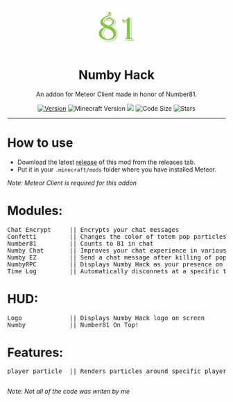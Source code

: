 <div align="center">
  <!-- Logo and Title -->
  <img src="/src/main/resources/assets/number/textures/icon.png" alt="logo" width="20%"/>
  <h1>Numby Hack</h1>
  <p>An addon for Meteor Client made in honor of Number81.</p>

  <!-- Fancy badges -->
<a href="https://github.com/cqb13/Numby-hack/releases"><img src="https://img.shields.io/badge/Version-v1.2-blue" alt="Version"></a>
<img src="https://img.shields.io/badge/Minecraft%20Version-1.18.2-blue" alt="Minecraft Version">
<img src="https://img.shields.io/github/downloads/cqb13/Numby-hack/total?color=blue">
<img src="https://img.shields.io/github/languages/code-size/cqb13/Numby-hack" alt="Code Size">
<img src="https://img.shields.io/github/stars/cqb13/Numby-hack" alt="Stars">
</div>

<hr />

# How to use
- Download the latest [release](/../../releases) of this mod from the releases tab.
- Put it in your `.minecraft/mods` folder where you have installed Meteor.

*Note: Meteor Client is required for this addon*

<h1>Modules:</h1>
<pre>
Chat Encrypt     || Encrypts your chat messages
Confetti         || Changes the color of totem pop particles
Number81         || Counts to 81 in chat
Numby Chat       || Improves your chat experience in various ways
Numby EZ         || Send a chat message after killing of popping a player
NumbyRPC         || Displays Numby Hack as your presence on Discord
Time Log         || Automatically disconnets at a specific time and/or place
</pre>

<h1>HUD:</h1>
<pre>
Logo             || Displays Numby Hack logo on screen
Numby            || Number81 On Top!
</pre>

<h1>Features:</h1>
<pre>
player particle  || Renders particles around specific players

</pre>

*Note: Not all of the code was writen by me*
